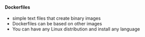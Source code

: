 #### Dockerfiles

 * simple text files that create binary images
 * Dockerfiles can be based on other images
 * You can have any Linux distribution and install any language